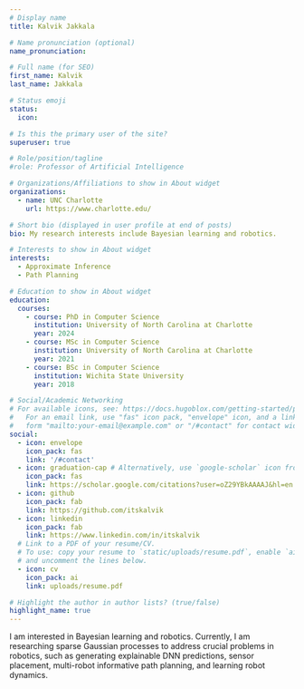 ```yaml
---
# Display name
title: Kalvik Jakkala

# Name pronunciation (optional)
name_pronunciation: 

# Full name (for SEO)
first_name: Kalvik
last_name: Jakkala

# Status emoji
status:
  icon: 

# Is this the primary user of the site?
superuser: true

# Role/position/tagline
#role: Professor of Artificial Intelligence

# Organizations/Affiliations to show in About widget
organizations:
  - name: UNC Charlotte
    url: https://www.charlotte.edu/

# Short bio (displayed in user profile at end of posts)
bio: My research interests include Bayesian learning and robotics. 

# Interests to show in About widget
interests:
  - Approximate Inference
  - Path Planning

# Education to show in About widget
education:
  courses:
    - course: PhD in Computer Science
      institution: University of North Carolina at Charlotte
      year: 2024
    - course: MSc in Computer Science
      institution: University of North Carolina at Charlotte
      year: 2021
    - course: BSc in Computer Science
      institution: Wichita State University
      year: 2018

# Social/Academic Networking
# For available icons, see: https://docs.hugoblox.com/getting-started/page-builder/#icons
#   For an email link, use "fas" icon pack, "envelope" icon, and a link in the
#   form "mailto:your-email@example.com" or "/#contact" for contact widget.
social:
  - icon: envelope
    icon_pack: fas
    link: '/#contact'
  - icon: graduation-cap # Alternatively, use `google-scholar` icon from `ai` icon pack
    icon_pack: fas
    link: https://scholar.google.com/citations?user=oZ29YBkAAAAJ&hl=en
  - icon: github
    icon_pack: fab
    link: https://github.com/itskalvik
  - icon: linkedin
    icon_pack: fab
    link: https://www.linkedin.com/in/itskalvik
  # Link to a PDF of your resume/CV.
  # To use: copy your resume to `static/uploads/resume.pdf`, enable `ai` icons in `params.yaml`,
  # and uncomment the lines below.
  - icon: cv
    icon_pack: ai
    link: uploads/resume.pdf

# Highlight the author in author lists? (true/false)
highlight_name: true
---
```


I am interested in Bayesian learning and robotics. Currently, I am researching sparse Gaussian processes to address crucial problems in robotics, such as generating explainable DNN predictions, sensor placement, multi-robot informative path planning, and learning robot dynamics.